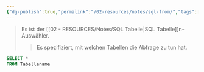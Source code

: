 ```yaml
---
{"dg-publish":true,"permalink":"/02-resources/notes/sql-from/","tags":["code/SQL"],"noteIcon":"","updated":"2025-07-12T13:31:41.000+02:00"}
---
```


>Es ist der [[02 - RESOURCES/Notes/SQL Tabelle\|SQL Tabelle]]n-Auswähler.
>>Es spezifiziert, mit welchen Tabellen die Abfrage zu tun hat.

```sql
SELECT *
FROM Tabellename
```